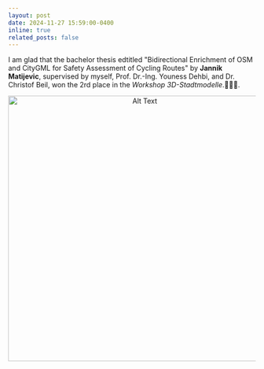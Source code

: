 ```yaml
---
layout: post
date: 2024-11-27 15:59:00-0400
inline: true
related_posts: false
---
```

I am glad that the bachelor thesis edtitled "Bidirectional Enrichment of OSM and CityGML for Safety Assessment of Cycling Routes" by **Jannik Matijevic**, supervised by myself, Prof. Dr.-Ing. Youness Dehbi, and Dr. Christof Beil, won the 2rd place in the *Workshop 3D-Stadtmodelle*.:tada::tada::tada:.
<div style="text-align: center;">
    <img src="{{ site.baseurl }}/assets/img/news/2-Preis.jpg" alt="Alt Text" width="540" height="auto">
</div>


